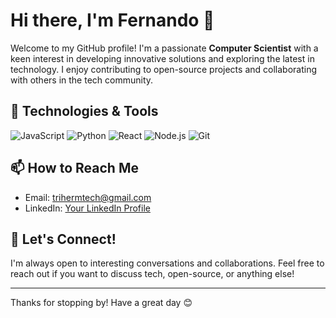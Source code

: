 # Hi there, I'm Fernando 👋

Welcome to my GitHub profile! I'm a passionate **Computer Scientist** with a keen interest in developing innovative solutions and exploring the latest in technology. I enjoy contributing to open-source projects and collaborating with others in the tech community.

## 🔧 Technologies & Tools

![JavaScript](https://img.shields.io/badge/-JavaScript-F7DF1E?style=flat&logo=javascript&logoColor=black)
![Python](https://img.shields.io/badge/-Python-3776AB?style=flat&logo=python&logoColor=white)
![React](https://img.shields.io/badge/-React-61DAFB?style=flat&logo=react&logoColor=black)
![Node.js](https://img.shields.io/badge/-Node.js-339933?style=flat&logo=node.js&logoColor=white)
![Git](https://img.shields.io/badge/-Git-F05032?style=flat&logo=git&logoColor=white)


## 📫 How to Reach Me

- Email: [trihermtech@gmail.com](mailto:trihermtech@gmal.com)
- LinkedIn: [Your LinkedIn Profile](https://www.linkedin.com/companytriherm-tech)

## 🤝 Let's Connect!

I'm always open to interesting conversations and collaborations. Feel free to reach out if you want to discuss tech, open-source, or anything else!

---

Thanks for stopping by! Have a great day 😊
